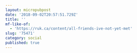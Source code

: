```yaml
---
layout: micropubpost
date: '2018-09-02T20:57:51.729Z'
title: ''
mf-like-of:
  - 'https://ruk.ca/content/all-friends-ive-not-yet-met'
slug: '75471'
category: social
published: true
---
```


